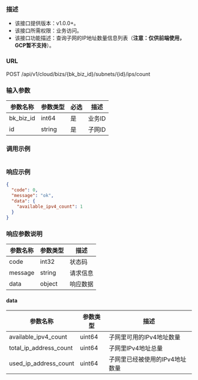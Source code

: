 ### 描述

- 该接口提供版本：v1.0.0+。
- 该接口所需权限：业务访问。
- 该接口功能描述：查询子网的IP地址数量信息列表（**注意：仅供前端使用，GCP暂不支持**）。

### URL

POST /api/v1/cloud/bizs/{bk_biz_id}/subnets/{id}/ips/count

### 输入参数

| 参数名称         | 参数类型   | 必选   | 描述     |
|--------------|--------|------|--------|
| bk_biz_id    | int64  | 是    | 业务ID   |
| id           | string | 是    | 子网ID   |

### 调用示例

```json
```

### 响应示例

```json
{
  "code": 0,
  "message": "ok",
  "data": {
    "available_ipv4_count": 1
  }
}
```

### 响应参数说明

| 参数名称    | 参数类型   | 描述   |
|---------|--------|------|
| code    | int32  | 状态码  |
| message | string | 请求信息 |
| data    | object | 响应数据 |

#### data

| 参数名称                 | 参数类型   | 描述             |
|----------------------|--------|----------------|
| available_ipv4_count | uint64 | 子网里可用的IPv4地址数量 |
| total_ip_address_count | uint64 | 子网里IPv4地址总量 |
| used_ip_address_count | uint64 | 子网里已经被使用的IPv4地址数量 |
